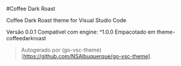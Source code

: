 #Coffee Dark Roast

Coffee Dark Roast theme for Visual Studio Code

Versão 0.0.1
Compatível com engine: ^1.0.0
Empacotado em theme-coffeedarkroast

> Autogerado por (go-vsc-theme)[https://github.com/NSAlbuquerque/go-vsc-theme].